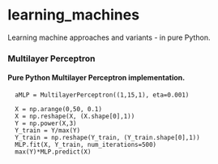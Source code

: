 # learning_machines
Learning machine approaches and variants - in pure Python.

### Multilayer Perceptron
#### Pure Python Multilayer Perceptron implementation.

```
  aMLP = MultilayerPerceptron((1,15,1), eta=0.001)
  
  X = np.arange(0,50, 0.1)
  X = np.reshape(X, (X.shape[0],1))
  Y = np.power(X,3)
  Y_train = Y/max(Y)
  Y_train = np.reshape(Y_train, (Y_train.shape[0],1))
  MLP.fit(X, Y_train, num_iterations=500)
  max(Y)*MLP.predict(X)
```
